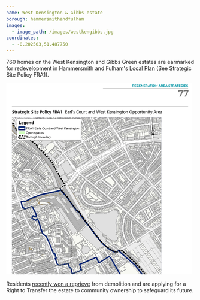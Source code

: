 ```yaml
---
name: West Kensington & Gibbs estate 
borough: hammersmithandfulham
images:
  - image_path: /images/westkengibbs.jpg
coordinates: 
  - -0.202503,51.487750
---
```

760 homes on the West Kensington and Gibbs Green estates are earmarked for redevelopment in Hammersmith and Fulham's [Local Plan](https://www.lbhf.gov.uk/sites/default/files/section_attachments/local_plan_2018_web_version.pdf) (See Strategic Site Policy FRA1). 

![](/images/westkengibbs.png)

Residents [recently won a reprieve](https://westkengibbsgreen.wordpress.com/) from demolition and are applying for a Right to Transfer the estate to community ownership to safeguard its future.
